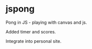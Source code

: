 jspong
======

Pong in JS - playing with canvas and js.

Added timer and scores.

Integrate into personal site.

